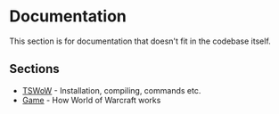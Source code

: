 # Documentation

This section is for documentation that doesn't fit in the codebase itself. 

## Sections

- [TSWoW](TSWoW/README.md) - Installation, compiling, commands etc.
- [Game](Game/README.md) - How World of Warcraft works